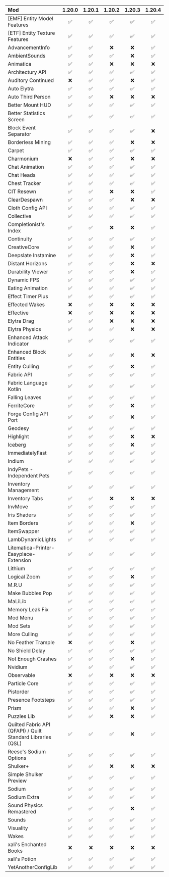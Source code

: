 | Mod                                                         | 1.20.0 | 1.20.1 | 1.20.2 | 1.20.3 | 1.20.4 | 1.20.5 | 1.20.6 |
| :---------------------------------------------------------- | :----: | :----: | :----: | :----: | :----: | :----: | :----: |
| [EMF] Entity Model Features                                 |    ✅   |    ✅   |    ✅   |    ✅   |    ✅   |    ✅   |    ✅   |
| [ETF] Entity Texture Features                               |    ✅   |    ✅   |    ✅   |    ✅   |    ✅   |    ✅   |    ✅   |
| AdvancementInfo                                             |    ✅   |    ✅   |    ❌   |    ❌   |    ✅   |    ❌   |    ❌   |
| AmbientSounds                                               |    ✅   |    ✅   |    ✅   |    ❌   |    ✅   |    ❌   |    ❌   |
| Animatica                                                   |    ✅   |    ✅   |    ❌   |    ❌   |    ❌   |    ❌   |    ❌   |
| Architectury API                                            |    ✅   |    ✅   |    ✅   |    ✅   |    ✅   |    ✅   |    ❌   |
| Auditory Continued                                          |    ❌   |    ✅   |    ✅   |    ❌   |    ✅   |    ❌   |    ❌   |
| Auto Elytra                                                 |    ✅   |    ✅   |    ✅   |    ✅   |    ✅   |    ❌   |    ❌   |
| Auto Third Person                                           |    ✅   |    ✅   |    ❌   |    ❌   |    ❌   |    ❌   |    ❌   |
| Better Mount HUD                                            |    ✅   |    ✅   |    ✅   |    ✅   |    ✅   |    ❌   |    ❌   |
| Better Statistics Screen                                    |    ✅   |    ✅   |    ✅   |    ✅   |    ✅   |    ✅   |    ❌   |
| Block Event Separator                                       |    ✅   |    ✅   |    ✅   |    ✅   |    ❌   |    ❌   |    ❌   |
| Borderless Mining                                           |    ✅   |    ✅   |    ✅   |    ❌   |    ❌   |    ❌   |    ❌   |
| Carpet                                                      |    ✅   |    ✅   |    ✅   |    ✅   |    ✅   |    ❌   |    ❌   |
| Charmonium                                                  |    ❌   |    ✅   |    ✅   |    ❌   |    ❌   |    ❌   |    ❌   |
| Chat Animation                                              |    ✅   |    ✅   |    ✅   |    ✅   |    ✅   |    ❌   |    ❌   |
| Chat Heads                                                  |    ✅   |    ✅   |    ✅   |    ✅   |    ✅   |    ✅   |    ✅   |
| Chest Tracker                                               |    ✅   |    ✅   |    ✅   |    ✅   |    ✅   |    ❌   |    ❌   |
| CIT Resewn                                                  |    ✅   |    ✅   |    ❌   |    ❌   |    ✅   |    ❌   |    ❌   |
| ClearDespawn                                                |    ✅   |    ✅   |    ✅   |    ❌   |    ❌   |    ❌   |    ❌   |
| Cloth Config API                                            |    ✅   |    ✅   |    ✅   |    ✅   |    ✅   |    ✅   |    ❌   |
| Collective                                                  |    ✅   |    ✅   |    ✅   |    ✅   |    ✅   |    ✅   |    ❌   |
| Completionist's Index                                       |    ✅   |    ✅   |    ❌   |    ❌   |    ✅   |    ❌   |    ❌   |
| Continuity                                                  |    ✅   |    ✅   |    ✅   |    ✅   |    ✅   |    ✅   |    ❌   |
| CreativeCore                                                |    ✅   |    ✅   |    ✅   |    ❌   |    ✅   |    ❌   |    ❌   |
| Deepslate Instamine                                         |    ✅   |    ✅   |    ✅   |    ❌   |    ✅   |    ❌   |    ❌   |
| Distant Horizons                                            |    ✅   |    ✅   |    ✅   |    ❌   |    ❌   |    ❌   |    ❌   |
| Durability Viewer                                           |    ✅   |    ✅   |    ✅   |    ❌   |    ✅   |    ❌   |    ❌   |
| Dynamic FPS                                                 |    ✅   |    ✅   |    ✅   |    ✅   |    ✅   |    ✅   |    ✅   |
| Eating Animation                                            |    ✅   |    ✅   |    ✅   |    ✅   |    ✅   |    ❌   |    ❌   |
| Effect Timer Plus                                           |    ✅   |    ✅   |    ✅   |    ✅   |    ✅   |    ✅   |    ✅   |
| Effected Wakes                                              |    ❌   |    ✅   |    ❌   |    ❌   |    ❌   |    ❌   |    ❌   |
| Effective                                                   |    ❌   |    ✅   |    ❌   |    ❌   |    ❌   |    ❌   |    ❌   |
| Elytra Drag                                                 |    ✅   |    ✅   |    ❌   |    ❌   |    ❌   |    ❌   |    ❌   |
| Elytra Physics                                              |    ✅   |    ✅   |    ✅   |    ❌   |    ❌   |    ❌   |    ❌   |
| Enhanced Attack Indicator                                   |    ✅   |    ✅   |    ✅   |    ✅   |    ✅   |    ✅   |    ✅   |
| Enhanced Block Entities                                     |    ✅   |    ✅   |    ✅   |    ❌   |    ❌   |    ❌   |    ❌   |
| Entity Culling                                              |    ✅   |    ✅   |    ✅   |    ❌   |    ✅   |    ✅   |    ❌   |
| Fabric API                                                  |    ✅   |    ✅   |    ✅   |    ✅   |    ✅   |    ✅   |    ✅   |
| Fabric Language Kotlin                                      |    ✅   |    ✅   |    ✅   |    ✅   |    ✅   |    ✅   |    ✅   |
| Falling Leaves                                              |    ✅   |    ✅   |    ✅   |    ✅   |    ✅   |    ✅   |    ✅   |
| FerriteCore                                                 |    ✅   |    ✅   |    ✅   |    ❌   |    ✅   |    ✅   |    ❌   |
| Forge Config API Port                                       |    ✅   |    ✅   |    ✅   |    ❌   |    ✅   |    ❌   |    ✅   |
| Geodesy                                                     |    ✅   |    ✅   |    ✅   |    ✅   |    ✅   |    ❌   |    ❌   |
| Highlight                                                   |    ✅   |    ✅   |    ✅   |    ❌   |    ❌   |    ✅   |    ❌   |
| Iceberg                                                     |    ✅   |    ✅   |    ✅   |    ❌   |    ✅   |    ❌   |    ❌   |
| ImmediatelyFast                                             |    ✅   |    ✅   |    ✅   |    ✅   |    ✅   |    ✅   |    ✅   |
| Indium                                                      |    ✅   |    ✅   |    ✅   |    ✅   |    ✅   |    ❌   |    ❌   |
| IndyPets - Independent Pets                                 |    ✅   |    ✅   |    ✅   |    ✅   |    ✅   |    ✅   |    ✅   |
| Inventory Management                                        |    ✅   |    ✅   |    ✅   |    ✅   |    ✅   |    ❌   |    ❌   |
| Inventory Tabs                                              |    ✅   |    ✅   |    ❌   |    ❌   |    ❌   |    ❌   |    ❌   |
| InvMove                                                     |    ✅   |    ✅   |    ✅   |    ✅   |    ✅   |    ✅   |    ❌   |
| Iris Shaders                                                |    ✅   |    ✅   |    ✅   |    ✅   |    ✅   |    ✅   |    ✅   |
| Item Borders                                                |    ✅   |    ✅   |    ✅   |    ❌   |    ✅   |    ❌   |    ❌   |
| ItemSwapper                                                 |    ✅   |    ✅   |    ✅   |    ✅   |    ✅   |    ✅   |    ❌   |
| LambDynamicLights                                           |    ✅   |    ✅   |    ✅   |    ✅   |    ✅   |    ❌   |    ❌   |
| Litematica-Printer-Easyplace-Extension                      |    ✅   |    ✅   |    ✅   |    ✅   |    ✅   |    ❌   |    ❌   |
| Lithium                                                     |    ✅   |    ✅   |    ✅   |    ✅   |    ✅   |    ✅   |    ✅   |
| Logical Zoom                                                |    ✅   |    ✅   |    ✅   |    ❌   |    ✅   |    ✅   |    ✅   |
| M.R.U                                                       |    ✅   |    ✅   |    ✅   |    ✅   |    ✅   |    ❌   |    ❌   |
| Make Bubbles Pop                                            |    ✅   |    ✅   |    ✅   |    ✅   |    ✅   |    ❌   |    ❌   |
| MaLiLib                                                     |    ✅   |    ✅   |    ✅   |    ✅   |    ✅   |    ❌   |    ❌   |
| Memory Leak Fix                                             |    ✅   |    ✅   |    ✅   |    ✅   |    ✅   |    ❌   |    ❌   |
| Mod Menu                                                    |    ✅   |    ✅   |    ✅   |    ✅   |    ✅   |    ✅   |    ✅   |
| Mod Sets                                                    |    ✅   |    ✅   |    ✅   |    ✅   |    ✅   |    ❌   |    ❌   |
| More Culling                                                |    ✅   |    ✅   |    ✅   |    ✅   |    ✅   |    ✅   |    ❌   |
| No Feather Trample                                          |    ❌   |    ✅   |    ✅   |    ❌   |    ✅   |    ✅   |    ❌   |
| No Shield Delay                                             |    ✅   |    ✅   |    ✅   |    ✅   |    ✅   |    ❌   |    ❌   |
| Not Enough Crashes                                          |    ✅   |    ✅   |    ✅   |    ❌   |    ✅   |    ❌   |    ❌   |
| Nvidium                                                     |    ✅   |    ✅   |    ✅   |    ✅   |    ✅   |    ❌   |    ❌   |
| Observable                                                  |    ❌   |    ✅   |    ❌   |    ❌   |    ❌   |    ❌   |    ❌   |
| Particle Core                                               |    ✅   |    ✅   |    ✅   |    ✅   |    ✅   |    ✅   |    ❌   |
| Pistorder                                                   |    ✅   |    ✅   |    ✅   |    ✅   |    ✅   |    ✅   |    ❌   |
| Presence Footsteps                                          |    ✅   |    ✅   |    ✅   |    ✅   |    ✅   |    ❌   |    ❌   |
| Prism                                                       |    ✅   |    ✅   |    ✅   |    ❌   |    ✅   |    ❌   |    ❌   |
| Puzzles Lib                                                 |    ✅   |    ✅   |    ❌   |    ❌   |    ✅   |    ❌   |    ❌   |
| Quilted Fabric API (QFAPI) / Quilt Standard Libraries (QSL) |    ✅   |    ✅   |    ✅   |    ❌   |    ✅   |    ❌   |    ❌   |
| Reese's Sodium Options                                      |    ✅   |    ✅   |    ✅   |    ✅   |    ✅   |    ✅   |    ✅   |
| Shulker+                                                    |    ✅   |    ✅   |    ❌   |    ❌   |    ❌   |    ❌   |    ❌   |
| Simple Shulker Preview                                      |    ✅   |    ✅   |    ✅   |    ✅   |    ✅   |    ✅   |    ✅   |
| Sodium                                                      |    ✅   |    ✅   |    ✅   |    ✅   |    ✅   |    ✅   |    ✅   |
| Sodium Extra                                                |    ✅   |    ✅   |    ✅   |    ✅   |    ✅   |    ✅   |    ✅   |
| Sound Physics Remastered                                    |    ✅   |    ✅   |    ✅   |    ❌   |    ✅   |    ✅   |    ❌   |
| Sounds                                                      |    ✅   |    ✅   |    ✅   |    ✅   |    ✅   |    ❌   |    ❌   |
| Visuality                                                   |    ✅   |    ✅   |    ✅   |    ✅   |    ✅   |    ✅   |    ❌   |
| Wakes                                                       |    ✅   |    ✅   |    ✅   |    ✅   |    ✅   |    ❌   |    ❌   |
| xali's Enchanted Books                                      |    ❌   |    ❌   |    ❌   |    ❌   |    ❌   |    ❌   |    ❌   |
| xali's Potion                                               |    ✅   |    ✅   |    ✅   |    ✅   |    ✅   |    ❌   |    ❌   |
| YetAnotherConfigLib                                         |    ✅   |    ✅   |    ✅   |    ✅   |    ✅   |    ✅   |    ❌   |